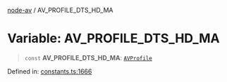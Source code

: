 [node-av](../globals.md) / AV\_PROFILE\_DTS\_HD\_MA

# Variable: AV\_PROFILE\_DTS\_HD\_MA

> `const` **AV\_PROFILE\_DTS\_HD\_MA**: [`AVProfile`](../type-aliases/AVProfile.md)

Defined in: [constants.ts:1666](https://github.com/seydx/av/blob/f8631fc881b394300b1479f511d55cf1c370a87f/src/constants/constants.ts#L1666)
